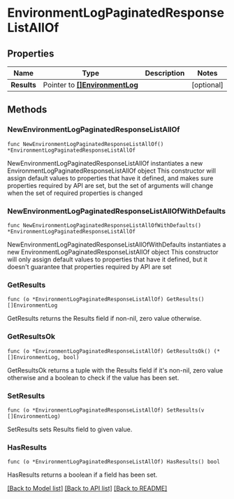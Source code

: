 # EnvironmentLogPaginatedResponseListAllOf

## Properties

Name | Type | Description | Notes
------------ | ------------- | ------------- | -------------
**Results** | Pointer to [**[]EnvironmentLog**](EnvironmentLog.md) |  | [optional] 

## Methods

### NewEnvironmentLogPaginatedResponseListAllOf

`func NewEnvironmentLogPaginatedResponseListAllOf() *EnvironmentLogPaginatedResponseListAllOf`

NewEnvironmentLogPaginatedResponseListAllOf instantiates a new EnvironmentLogPaginatedResponseListAllOf object
This constructor will assign default values to properties that have it defined,
and makes sure properties required by API are set, but the set of arguments
will change when the set of required properties is changed

### NewEnvironmentLogPaginatedResponseListAllOfWithDefaults

`func NewEnvironmentLogPaginatedResponseListAllOfWithDefaults() *EnvironmentLogPaginatedResponseListAllOf`

NewEnvironmentLogPaginatedResponseListAllOfWithDefaults instantiates a new EnvironmentLogPaginatedResponseListAllOf object
This constructor will only assign default values to properties that have it defined,
but it doesn't guarantee that properties required by API are set

### GetResults

`func (o *EnvironmentLogPaginatedResponseListAllOf) GetResults() []EnvironmentLog`

GetResults returns the Results field if non-nil, zero value otherwise.

### GetResultsOk

`func (o *EnvironmentLogPaginatedResponseListAllOf) GetResultsOk() (*[]EnvironmentLog, bool)`

GetResultsOk returns a tuple with the Results field if it's non-nil, zero value otherwise
and a boolean to check if the value has been set.

### SetResults

`func (o *EnvironmentLogPaginatedResponseListAllOf) SetResults(v []EnvironmentLog)`

SetResults sets Results field to given value.

### HasResults

`func (o *EnvironmentLogPaginatedResponseListAllOf) HasResults() bool`

HasResults returns a boolean if a field has been set.


[[Back to Model list]](../README.md#documentation-for-models) [[Back to API list]](../README.md#documentation-for-api-endpoints) [[Back to README]](../README.md)


